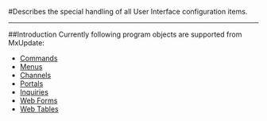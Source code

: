 <!--
 *
 *  This file is part of MxUpdate <http://www.mxupdate.org>.
 *
 *  MxUpdate is a deployment tool for a PLM platform to handle
 *  administration objects as single update files (configuration item).
 *
 *  Copyright (C) 2008-2016 The MxUpdate Team
 *
 *  The Manual of MxUpdate is licensed under a CC BY-NC-SA 4.0 license
 *  (Creative Commons Attribution-NonCommercial-ShareAlike 4.0 
 *  International 4.0 license).
 *
 *  You should have received a copy of the license along with this
 *  work. If not, see <http://creativecommons.org/licenses/by-nc-sa/4.0/>.
 *
-->

#Describes the special handling of all User Interface configuration items.

----
##Introduction
Currently following program objects are supported from MxUpdate:
* [Commands](CI_UI_Command.md)
* [Menus](CI_UI_Menu.md)
* [Channels](CI_UI_Channel.md)
* [Portals](CI_UI_Portal.md)
* [Inquiries](CI_UI_Inquiry.md)
* [Web Forms](CI_UI_Form.md)
* [Web Tables](CI_UI_Table.md)
